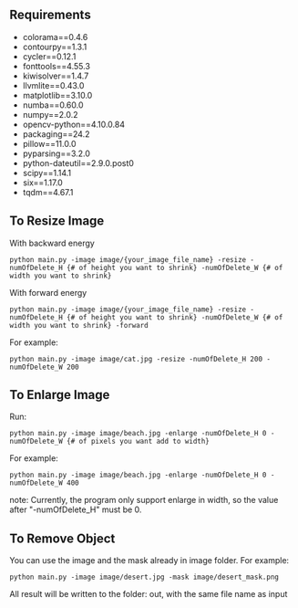 ## Requirements
* colorama==0.4.6
* contourpy==1.3.1
* cycler==0.12.1
* fonttools==4.55.3
* kiwisolver==1.4.7
* llvmlite==0.43.0
* matplotlib==3.10.0
* numba==0.60.0
* numpy==2.0.2
* opencv-python==4.10.0.84
* packaging==24.2
* pillow==11.0.0
* pyparsing==3.2.0
* python-dateutil==2.9.0.post0
* scipy==1.14.1
* six==1.17.0
* tqdm==4.67.1

## To Resize Image 
With backward energy
```
python main.py -image image/{your_image_file_name} -resize -numOfDelete_H {# of height you want to shrink} -numOfDelete_W {# of width you want to shrink} 
```
With forward energy
```
python main.py -image image/{your_image_file_name} -resize -numOfDelete_H {# of height you want to shrink} -numOfDelete_W {# of width you want to shrink} -forward
```
For example: 
```
python main.py -image image/cat.jpg -resize -numOfDelete_H 200 -numOfDelete_W 200 
```

## To Enlarge Image
Run: 
```
python main.py -image image/beach.jpg -enlarge -numOfDelete_H 0 -numOfDelete_W {# of pixels you want add to width}
```
For example: 
```
python main.py -image image/beach.jpg -enlarge -numOfDelete_H 0 -numOfDelete_W 400
```
note: 
Currently, the program only support enlarge in width, so the value after "-numOfDelete_H" must be 0. 

## To Remove Object
You can use the image and the mask already in image folder. 
For example:
```
python main.py -image image/desert.jpg -mask image/desert_mask.png
```

All result will be written to the folder: out, with the same file name as input
